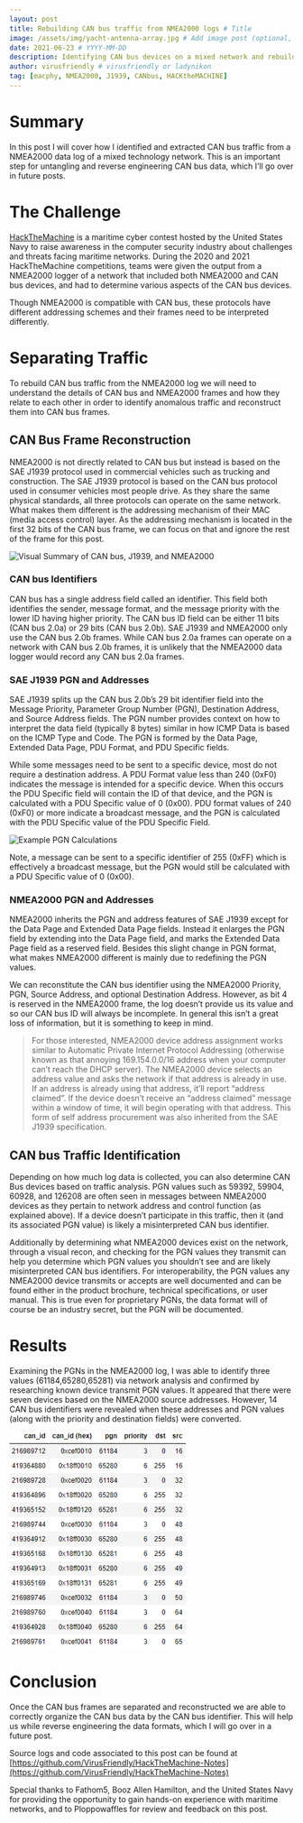```yaml
---
layout: post
title: Rebuilding CAN bus traffic from NMEA2000 logs # Title
image: /assets/img/yacht-antenna-array.jpg # Add image post (optional, but encouraged)
date: 2021-06-23 # YYYY-MM-DD
description: Identifying CAN bus devices on a mixed network and rebuilding their CAN identifiers # Add post description (optional)
author: virusfriendly # virusfriendly or ladynikon
tag: [macphy, NMEA2000, J1939, CANbus, HACKtheMACHINE]
---
```


# Summary
In this post I will cover how I identified and extracted CAN bus traffic from a NMEA2000 data log of a mixed technology network. This is an important step for untangling and reverse engineering CAN bus data, which I’ll go over in future posts.

# The Challenge
[HackTheMachine](https://hackthemachine.ai) is a maritime cyber contest hosted by the United States Navy to raise awareness in the computer security industry about challenges and threats facing maritime networks. During the 2020 and 2021 HackTheMachine competitions, teams were given the output from a NMEA2000 logger of a network that included both NMEA2000 and CAN bus devices, and had to determine various aspects of the CAN bus devices. 

Though NMEA2000 is compatible with CAN bus, these protocols have different addressing schemes and their frames need to be interpreted differently.

# Separating Traffic
To rebuild CAN bus traffic from the NMEA2000 log we will need to understand the details of CAN bus and NMEA2000 frames and how they relate to each other in order to identify anomalous traffic and reconstruct them into CAN bus frames.

## CAN Bus Frame Reconstruction
NMEA2000 is not directly related to CAN bus but instead is based on the SAE J1939 protocol used in commercial vehicles such as trucking and construction. The SAE J1939 protocol is based on the CAN bus protocol used in consumer vehicles most people drive. As they share the same physical standards, all three protocols can operate on the same network. What makes them different is the addressing mechanism of their MAC (media access control) layer. As the addressing mechanism is located in the first 32 bits of the CAN bus frame, we can focus on that and ignore the rest of the frame for this post.

![Visual Summary of CAN bus, J1939, and NMEA2000](/assets/img/canbus-j1939-nmea2000.png)

### CAN bus Identifiers
CAN bus has a single address field called an identifier. This field both identifies the sender, message format, and the message priority with the lower ID having higher priority. The CAN bus ID field can be either 11 bits (CAN bus 2.0a) or 29 bits (CAN bus 2.0b). SAE J1939 and NMEA2000 only use the CAN bus 2.0b frames. While CAN bus 2.0a frames can operate on a network with CAN bus 2.0b frames, it is unlikely that the NMEA2000 data logger would record any CAN bus 2.0a frames.

### SAE J1939 PGN and Addresses
SAE J1939 splits up the CAN bus 2.0b’s 29 bit identifier field into the Message Priority, Parameter Group Number (PGN), Destination Address, and Source Address fields. The PGN number provides context on how to interpret the data field (typically 8 bytes) similar in how ICMP Data is based on the ICMP Type and Code. The PGN is formed by the Data Page, Extended Data Page, PDU Format, and PDU Specific fields.

While some messages need to be sent to a specific device, most do not require a destination address. A PDU Format value less than 240 (0xF0) indicates the message is intended for a specific device. When this occurs the PDU Specific field will contain the ID of that device, and the PGN is calculated with a PDU Specific value of 0 (0x00). PDU format values of 240 (0xF0) or more indicate a broadcast message, and the PGN is calculated with the PDU Specific value of the PDU Specific Field.

![Example PGN Calculations](/assets/img/example-pgn.png)

Note, a message can be sent to a specific identifier of 255 (0xFF) which is effectively a broadcast message, but the PGN would still be calculated with a PDU Specific value of 0 (0x00).

### NMEA2000 PGN and Addresses
NMEA2000 inherits the PGN and address features of SAE J1939 except for the Data Page and Extended Data Page fields. Instead it enlarges the PGN field by extending into the Data Page field, and marks the Extended Data Page field as a reserved field. Besides this slight change in PGN format, what makes NMEA2000 different is mainly due to redefining the PGN values.

We can reconstitute the CAN bus identifier using the NMEA2000 Priority, PGN, Source Address, and optional Destination Address. However, as bit 4 is reserved in the NMEA2000 frame, the log doesn’t provide us its value and so our CAN bus ID will always be incomplete. In general this isn’t a great loss of information, but it is something to keep in mind.

> For those interested, NMEA2000 device address assignment works similar to Automatic Private Internet Protocol Addressing (otherwise known as that annoying 169.154.0.0/16 address when your computer can’t reach the DHCP server). The NMEA2000 device selects an address value and asks the network if that address is already in use. If an address is already using that address, it’ll report “address claimed”. If the device doesn’t receive an “address claimed” message within a window of time, it will begin operating with that address. This form of self address procurement was also inherited from the SAE J1939 specification.

## CAN bus Traffic Identification
Depending on how much log data is collected, you can also determine CAN Bus devices based on traffic analysis. PGN values such as 59392, 59904, 60928, and 126208 are often seen in messages between NMEA2000 devices as they pertain to network address and control function (as explained above). If a device doesn’t participate in this traffic, then it (and its associated PGN value) is likely a misinterpreted CAN bus identifier.

Additionally by determining what NMEA2000 devices exist on the network, through a visual recon, and checking for the PGN values they transmit can help you determine which PGN values you shouldn’t see and are likely misinterpreted CAN bus identifiers. For interoperability, the PGN values any NMEA2000 device transmits or accepts are well documented and can be found either in the product brochure, technical specifications, or user manual. This is true even for proprietary PGNs, the data format will of course be an industry secret, but the PGN will be documented.

# Results
Examining the PGNs in the NMEA2000 log, I was able to identify three values (61184,65280,65281) via network analysis and confirmed by researching known device transmit PGN values. It appeared that there were seven devices based on the NMEA2000 source addresses. However, 14 CAN bus identifiers were revealed when these addresses and PGN values (along with the priority and destination fields) were converted.

![Converted CAN bus identifiers](/assets/img/converted-canbus-ids.png)

# Conclusion
Once the CAN bus frames are separated and reconstructed we are able to correctly organize the CAN bus data by the CAN bus identifier. This will help us while reverse engineering the data formats, which I will go over in a future post.

Source logs and code associated to this post can be found at [https://github.com/VirusFriendly/HackTheMachine-Notes](https://github.com/VirusFriendly/HackTheMachine-Notes)

Special thanks to Fathom5, Booz Allen Hamilton, and the United States Navy for providing the opportunity to gain hands-on experience with maritime networks, and to Ploppowaffles for review and feedback on this post.

